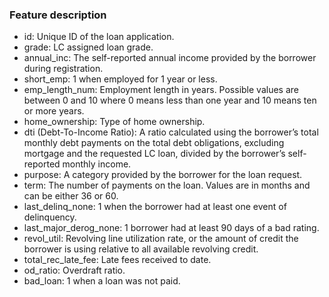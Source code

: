 ### Feature description

- id: Unique ID of the loan application.
- grade: LC assigned loan grade.
- annual_inc: The self-reported annual income provided by the borrower during registration.
- short_emp: 1 when employed for 1 year or less.
- emp_length_num: Employment length in years. Possible values are between 0 and 10 where 0 means less than one year and 10 means ten or more years.
- home_ownership: Type of home ownership.
- dti (Debt-To-Income Ratio): A ratio calculated using the borrower’s total monthly debt payments on the total debt obligations, excluding mortgage and the requested LC loan, divided by the borrower’s self-reported monthly income.
- purpose: A category provided by the borrower for the loan request.
- term: The number of payments on the loan. Values are in months and can be either 36 or 60.
- last_delinq_none: 1 when the borrower had at least one event of delinquency.
- last_major_derog_none: 1 borrower had at least 90 days of a bad rating.
- revol_util: Revolving line utilization rate, or the amount of credit the borrower is using relative to all available revolving credit.
- total_rec_late_fee: Late fees received to date.
- od_ratio: Overdraft ratio.
- bad_loan: 1 when a loan was not paid.